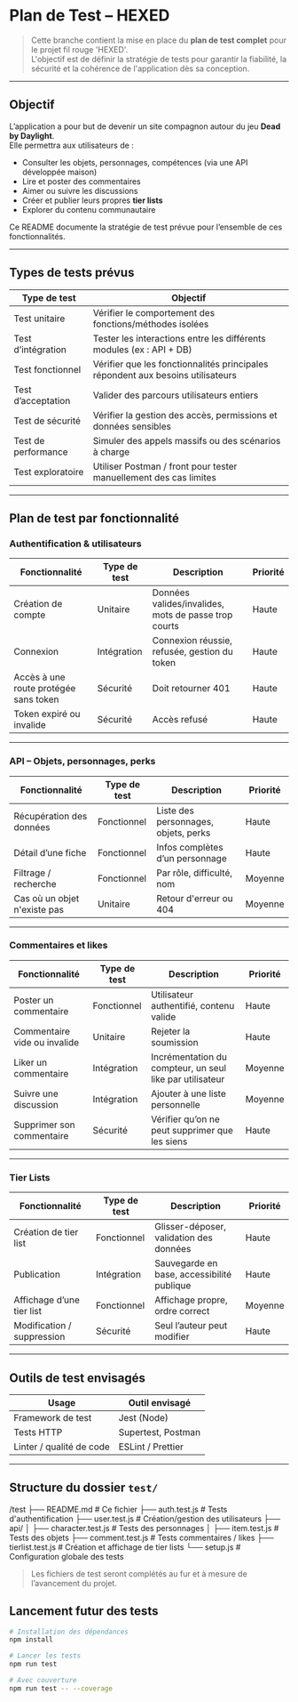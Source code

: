 # Plan de Test – HEXED

> Cette branche contient la mise en place du **plan de test complet** pour le projet fil rouge 'HEXED'.  
> L'objectif est de définir la stratégie de tests pour garantir la fiabilité, la sécurité et la cohérence de l'application dès sa conception.

---

## Objectif

L’application a pour but de devenir un site compagnon autour du jeu **Dead by Daylight**.  
Elle permettra aux utilisateurs de :

- Consulter les objets, personnages, compétences (via une API développée maison)
- Lire et poster des commentaires
- Aimer ou suivre les discussions
- Créer et publier leurs propres **tier lists**
- Explorer du contenu communautaire

Ce README documente la stratégie de test prévue pour l’ensemble de ces fonctionnalités.

---

## Types de tests prévus

| Type de test        | Objectif                                                       |
|---------------------|----------------------------------------------------------------|
| Test unitaire       | Vérifier le comportement des fonctions/méthodes isolées       |
| Test d’intégration  | Tester les interactions entre les différents modules (ex : API + DB) |
| Test fonctionnel    | Vérifier que les fonctionnalités principales répondent aux besoins utilisateurs |
| Test d’acceptation  | Valider des parcours utilisateurs entiers                      |
| Test de sécurité    | Vérifier la gestion des accès, permissions et données sensibles |
| Test de performance | Simuler des appels massifs ou des scénarios à charge           |
| Test exploratoire   | Utiliser Postman / front pour tester manuellement des cas limites |

---

## Plan de test par fonctionnalité

### Authentification & utilisateurs

| Fonctionnalité                         | Type de test       | Description                                                 | Priorité |
|---------------------------------------|--------------------|-------------------------------------------------------------|----------|
| Création de compte                    | Unitaire           | Données valides/invalides, mots de passe trop courts        | Haute    |
| Connexion                             | Intégration        | Connexion réussie, refusée, gestion du token                | Haute    |
| Accès à une route protégée sans token| Sécurité           | Doit retourner 401                                          | Haute    |
| Token expiré ou invalide              | Sécurité           | Accès refusé                                                | Haute    |

---

### API – Objets, personnages, perks

| Fonctionnalité              | Type de test     | Description                                              | Priorité |
|----------------------------|------------------|----------------------------------------------------------|----------|
| Récupération des données   | Fonctionnel      | Liste des personnages, objets, perks                     | Haute    |
| Détail d’une fiche         | Fonctionnel      | Infos complètes d’un personnage                          | Haute    |
| Filtrage / recherche       | Fonctionnel      | Par rôle, difficulté, nom                                | Moyenne  |
| Cas où un objet n'existe pas | Unitaire         | Retour d'erreur ou 404                                   | Moyenne  |

---

### Commentaires et likes

| Fonctionnalité              | Type de test     | Description                                               | Priorité |
|----------------------------|------------------|-----------------------------------------------------------|----------|
| Poster un commentaire      | Fonctionnel      | Utilisateur authentifié, contenu valide                   | Haute    |
| Commentaire vide ou invalide| Unitaire         | Rejeter la soumission                                     | Haute    |
| Liker un commentaire       | Intégration      | Incrémentation du compteur, un seul like par utilisateur  | Moyenne  |
| Suivre une discussion      | Intégration      | Ajouter à une liste personnelle                           | Moyenne  |
| Supprimer son commentaire  | Sécurité         | Vérifier qu’on ne peut supprimer que les siens           | Haute    |

---

### Tier Lists

| Fonctionnalité                | Type de test     | Description                                              | Priorité |
|------------------------------|------------------|----------------------------------------------------------|----------|
| Création de tier list        | Fonctionnel      | Glisser-déposer, validation des données                  | Haute    |
| Publication                  | Intégration      | Sauvegarde en base, accessibilité publique               | Haute    |
| Affichage d’une tier list    | Fonctionnel      | Affichage propre, ordre correct                          | Moyenne  |
| Modification / suppression   | Sécurité         | Seul l’auteur peut modifier                              | Haute    |

---

## Outils de test envisagés

| Usage                     | Outil envisagé         |
|---------------------------|------------------------|
| Framework de test         | Jest (Node)            |
| Tests HTTP                | Supertest, Postman     |
| Linter / qualité de code  | ESLint / Prettier      |

---

## Structure du dossier `test/`

/test
├── README.md # Ce fichier
├── auth.test.js # Tests d'authentification
├── user.test.js # Création/gestion des utilisateurs
├── api/
│ ├── character.test.js # Tests des personnages
│ ├── item.test.js # Tests des objets
├── comment.test.js # Tests commentaires / likes
├── tierlist.test.js # Création et affichage de tier lists
└── setup.js # Configuration globale des tests

> Les fichiers de test seront complétés au fur et à mesure de l’avancement du projet.

## Lancement futur des tests

```bash
# Installation des dépendances
npm install

# Lancer les tests
npm run test

# Avec couverture
npm run test -- --coverage
